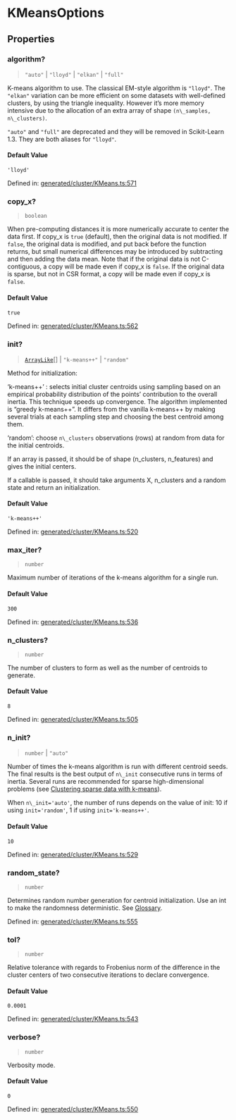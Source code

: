 # KMeansOptions

## Properties

### algorithm?

> `"auto"` \| `"lloyd"` \| `"elkan"` \| `"full"`

K-means algorithm to use. The classical EM-style algorithm is `"lloyd"`. The `"elkan"` variation can be more efficient on some datasets with well-defined clusters, by using the triangle inequality. However it’s more memory intensive due to the allocation of an extra array of shape `(n\_samples, n\_clusters)`.

`"auto"` and `"full"` are deprecated and they will be removed in Scikit-Learn 1.3. They are both aliases for `"lloyd"`.

#### Default Value

`'lloyd'`

Defined in:  [generated/cluster/KMeans.ts:571](https://github.com/transitive-bullshit/scikit-learn-ts/blob/b59c1ff/packages/sklearn/src/generated/cluster/KMeans.ts#L571)

### copy\_x?

> `boolean`

When pre-computing distances it is more numerically accurate to center the data first. If copy\_x is `true` (default), then the original data is not modified. If `false`, the original data is modified, and put back before the function returns, but small numerical differences may be introduced by subtracting and then adding the data mean. Note that if the original data is not C-contiguous, a copy will be made even if copy\_x is `false`. If the original data is sparse, but not in CSR format, a copy will be made even if copy\_x is `false`.

#### Default Value

`true`

Defined in:  [generated/cluster/KMeans.ts:562](https://github.com/transitive-bullshit/scikit-learn-ts/blob/b59c1ff/packages/sklearn/src/generated/cluster/KMeans.ts#L562)

### init?

> [`ArrayLike`](../types/ArrayLike.md)[] \| `"k-means++"` \| `"random"`

Method for initialization:

‘k-means++’ : selects initial cluster centroids using sampling based on an empirical probability distribution of the points’ contribution to the overall inertia. This technique speeds up convergence. The algorithm implemented is “greedy k-means++”. It differs from the vanilla k-means++ by making several trials at each sampling step and choosing the best centroid among them.

‘random’: choose `n\_clusters` observations (rows) at random from data for the initial centroids.

If an array is passed, it should be of shape (n\_clusters, n\_features) and gives the initial centers.

If a callable is passed, it should take arguments X, n\_clusters and a random state and return an initialization.

#### Default Value

`'k-means++'`

Defined in:  [generated/cluster/KMeans.ts:520](https://github.com/transitive-bullshit/scikit-learn-ts/blob/b59c1ff/packages/sklearn/src/generated/cluster/KMeans.ts#L520)

### max\_iter?

> `number`

Maximum number of iterations of the k-means algorithm for a single run.

#### Default Value

`300`

Defined in:  [generated/cluster/KMeans.ts:536](https://github.com/transitive-bullshit/scikit-learn-ts/blob/b59c1ff/packages/sklearn/src/generated/cluster/KMeans.ts#L536)

### n\_clusters?

> `number`

The number of clusters to form as well as the number of centroids to generate.

#### Default Value

`8`

Defined in:  [generated/cluster/KMeans.ts:505](https://github.com/transitive-bullshit/scikit-learn-ts/blob/b59c1ff/packages/sklearn/src/generated/cluster/KMeans.ts#L505)

### n\_init?

> `number` \| `"auto"`

Number of times the k-means algorithm is run with different centroid seeds. The final results is the best output of `n\_init` consecutive runs in terms of inertia. Several runs are recommended for sparse high-dimensional problems (see [Clustering sparse data with k-means](../../auto_examples/text/plot_document_clustering.html#kmeans-sparse-high-dim)).

When `n\_init='auto'`, the number of runs depends on the value of init: 10 if using `init='random'`, 1 if using `init='k-means++'`.

#### Default Value

`10`

Defined in:  [generated/cluster/KMeans.ts:529](https://github.com/transitive-bullshit/scikit-learn-ts/blob/b59c1ff/packages/sklearn/src/generated/cluster/KMeans.ts#L529)

### random\_state?

> `number`

Determines random number generation for centroid initialization. Use an int to make the randomness deterministic. See [Glossary](../../glossary.html#term-random_state).

Defined in:  [generated/cluster/KMeans.ts:555](https://github.com/transitive-bullshit/scikit-learn-ts/blob/b59c1ff/packages/sklearn/src/generated/cluster/KMeans.ts#L555)

### tol?

> `number`

Relative tolerance with regards to Frobenius norm of the difference in the cluster centers of two consecutive iterations to declare convergence.

#### Default Value

`0.0001`

Defined in:  [generated/cluster/KMeans.ts:543](https://github.com/transitive-bullshit/scikit-learn-ts/blob/b59c1ff/packages/sklearn/src/generated/cluster/KMeans.ts#L543)

### verbose?

> `number`

Verbosity mode.

#### Default Value

`0`

Defined in:  [generated/cluster/KMeans.ts:550](https://github.com/transitive-bullshit/scikit-learn-ts/blob/b59c1ff/packages/sklearn/src/generated/cluster/KMeans.ts#L550)
